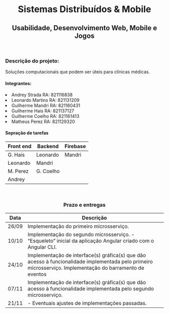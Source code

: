 <h1 align="center">Sistemas Distribuídos & Mobile</h1>
<h2 align="center">Usabilidade, Desenvolvimento Web, Mobile e Jogos</h2>
<br />

<h3>Descrição do projeto:</h3>

<p>Soluções computacionais que podem ser úteis para clínicas médicas. </p>


<h4>Integrantes:</h4>
<li>Andrey Strada     RA: 821116838</li>
<li>Leonardo Martins  RA: 821131209</li>
<li>Guilherme Mandri  RA: 821160431</li>
<li>Guilherme Hais    RA: 821137127</li>
<li>Guilherme Coelho  RA: 821161413</li>
<li>Matheus Perez        RA: 821129320</li>

<h4>Sepração de tarefas</h4>


| Front end     | Backend            | Firebase  |
| ------------- | ------------------ | --------- |
| G. Hais       | Leonardo           | Mandri    |
| Leonardo      | Mandri             |           |
| M. Perez      |  G. Coelho         |           |
| Andrey        |                    |           |

<br />
<h3 align="center">Prazo e entregas</h3>


| Data  | Descrição                                                                                                                                                  |
|-------|------------------------------------------------------------------------------------------------------------------------------------------------------------|
| 26/09 | Implementação do primeiro microsserviço.                                                                                                                   |
| 10/10 | Implementação do segundo microsserviço. - “Esqueleto” inicial da aplicação Angular criado com o Angular CLI.                                               |
| 24/10 | Implementação de interface(s) gráfica(s) que dão acesso à funcionalidade implementada pelo primeiro microsserviço.  Implementação do barramento de eventos |
| 07/11 | Implementação de interface(s) gráfica(s) que dão acesso à funcionalidade implementada pelo segundo microsserviço.                                          |
| 21/11 | - Eventuais ajustes de implementações passadas.       
